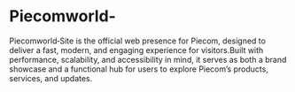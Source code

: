 # Piecomworld-
Piecomworld‑Site is the official web presence for Piecom, designed to deliver a fast, modern, and engaging experience for visitors.Built with performance, scalability, and accessibility in mind, it serves as both a brand showcase and a functional hub for users to explore Piecom’s products, services, and updates.

